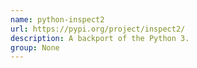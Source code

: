 ```yaml
---
name: python-inspect2
url: https://pypi.org/project/inspect2/
description: A backport of the Python 3.
group: None
---
```

